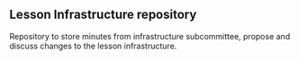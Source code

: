## Lesson Infrastructure repository

Repository to store minutes from infrastructure subcommittee, propose and discuss changes to the lesson infrastructure.
